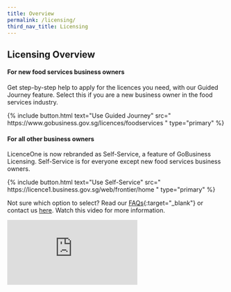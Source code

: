 ```yaml
---
title: Overview
permalink: /licensing/
third_nav_title: Licensing
---
```


## Licensing Overview

#### For new food services business owners
Get step-by-step help to apply for the licences you need, with our Guided Journey feature. Select this if you are a new business owner in the food services industry.

<p>
{% include button.html text="Use Guided Journey" src="
https://www.gobusiness.gov.sg/licences/foodservices
" type="primary" %}
</p>

#### For all other business owners
LicenceOne is now rebranded as Self-Service, a feature of GoBusiness Licensing. Self-Service is for everyone except new food services business owners.

<p>
{% include button.html text="Use Self-Service" src="
https://licence1.business.gov.sg/web/frontier/home
" type="primary" %}
</p>

Not sure which option to select? Read our [FAQs](/licensing-faqs/){:target="_blank"} or contact us [here](/contact-us/). Watch this video for more information.

<div class="bp-youtube">
  <iframe src="https://www.youtube.com/embed/hxHVNP3cGB0" frameborder="0" allow="autoplay; encrypted-media" allowfullscreen>  </iframe>
</div>
